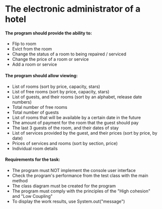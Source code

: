 # The electronic administrator of a hotel #
#### The program should provide the ability to:  ####
- Flip to room
- Evict from the room
- Change the status of a room to being repaired / serviced  
- Change the price of a room or service  
- Add a room or service  
#### The program should allow viewing:  ####
- List of rooms (sort by price, capacity, stars)
- List of free rooms (sort by price, capacity, stars)
- List of guests, and their rooms (sort by an alphabet, release date
  numbers)  
- Total number of free rooms  
- Total number of guests
- List of rooms that will be available by a certain date in the future  
- The amount of payment for the room that the guest should pay  
- The last 3 guests of the room, and their dates of stay  
- List of services provided by the guest, and their prices (sort by price, by date)  
- Prices of services and rooms (sort by section, price)  
- Individual room details
#### Requirements for the task:  ####
- The program must NOT implement the console user interface  
- Check the program's performance from the test class with the main method
- The class diagram must be created for the program  
- The program must comply with the principles of the "High cohesion" and "Low Coupling" 
- To display the work results, use System.out("message")
